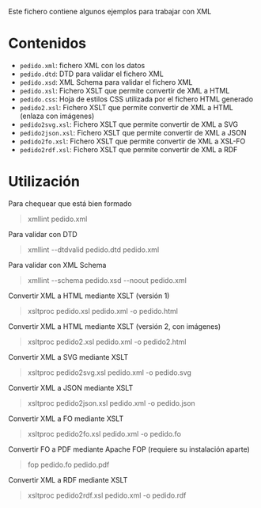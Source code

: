 Este fichero contiene algunos ejemplos para trabajar con XML

# Contenidos

* `pedido.xml`: fichero XML con los datos
* `pedido.dtd`: DTD para validar el fichero XML
* `pedido.xsd`: XML Schema para validar el fichero XML
* `pedido.xsl`: Fichero XSLT que permite convertir de XML a HTML 
* `pedido.css`: Hoja de estilos CSS utilizada por el fichero HTML generado
* `pedido2.xsl`: Fichero XSLT que permite convertir de XML a HTML (enlaza con imágenes)
* `pedido2svg.xsl`: Fichero XSLT que permite convertir de XML a SVG
* `pedido2json.xsl`: Fichero XSLT que permite convertir de XML a JSON
* `pedido2fo.xsl`: Fichero XSLT que permite convertir de XML a XSL-FO
* `pedido2rdf.xsl`: Fichero XSLT que permite convertir de XML a RDF

# Utilización

Para chequear que está bien formado

> xmllint pedido.xml

Para validar con DTD

> xmllint --dtdvalid pedido.dtd pedido.xml

Para validar con XML Schema

> xmllint --schema pedido.xsd --noout pedido.xml

Convertir XML a HTML mediante XSLT (versión 1)

> xsltproc pedido.xsl pedido.xml -o pedido.html

Convertir XML a HTML mediante XSLT (versión 2, con imágenes)

> xsltproc pedido2.xsl pedido.xml -o pedido2.html

Convertir XML a SVG mediante XSLT 

> xsltproc pedido2svg.xsl pedido.xml -o pedido.svg

Convertir XML a JSON mediante XSLT

> xsltproc pedido2json.xsl pedido.xml -o pedido.json

Convertir XML a FO mediante XSLT

> xsltproc pedido2fo.xsl pedido.xml -o pedido.fo

Convertir FO a PDF mediante Apache FOP (requiere su instalación aparte)

> fop pedido.fo pedido.pdf

Convertir XML a RDF mediante XSLT

> xsltproc pedido2rdf.xsl pedido.xml -o pedido.rdf

